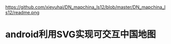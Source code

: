 # 
https://github.com/xieyuhai/DN_mapchina_ls12/blob/master/DN_mapchina_ls12/readme.png
# android利用SVG实现可交互中国地图
